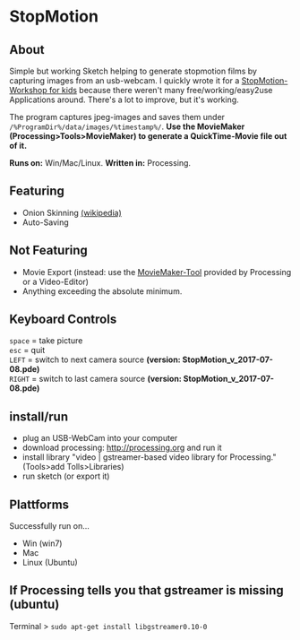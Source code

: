 # StopMotion
## About
Simple but working Sketch helping to generate stopmotion films by capturing images from an usb-webcam. I quickly wrote it for a [StopMotion-Workshop for kids](http://kinderunikunst2017.tommachtalles.net/) because there weren't many free/working/easy2use Applications around. There's a lot to improve, but it's working.    

The program captures jpeg-images and saves them under `/%ProgramDir%/data/images/%timestamp%/`.
**Use the MovieMaker (Processing>Tools>MovieMaker) to generate a QuickTime-Movie file out of it.**  

**Runs on:** Win/Mac/Linux. 
**Written in:** Processing.  

## Featuring
+ Onion Skinning [(wikipedia)](https://en.wikipedia.org/wiki/Onion_skinning)
+ Auto-Saving

## Not Featuring
+ Movie Export (instead: use the [MovieMaker-Tool](https://youtu.be/ud1WQgQzFWU?t=2m8s) provided by Processing or a Video-Editor)
+ Anything exceeding the absolute minimum.

## Keyboard Controls
`space` = take picture   
`esc` = quit  
`LEFT` = switch to next camera source **(version: StopMotion_v_2017-07-08.pde)**  
`RIGHT` = switch to last camera source **(version: StopMotion_v_2017-07-08.pde)**  

## install/run
+ plug an USB-WebCam into your computer
+ download processing: http://processing.org and run it
+ install library "video | gstreamer-based video library for Processing." (Tools>add Tolls>Libraries)
+ run sketch (or export it)

## Plattforms
Successfully run on...
+ Win (win7)
+ Mac
+ Linux (Ubuntu)

## If Processing tells you that gstreamer is missing (ubuntu)
Terminal > `sudo apt-get install libgstreamer0.10-0`
